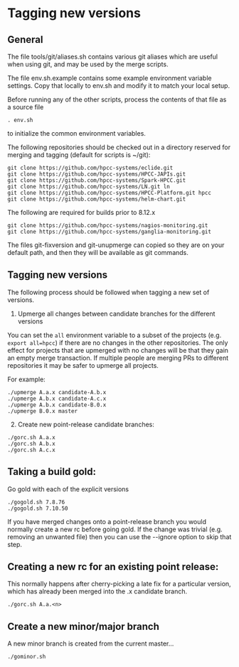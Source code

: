 # Tagging new versions


## General

The file tools/git/aliases.sh contains various git aliases which are useful when using git, and may be used by the merge scripts.

The file env.sh.example contains some example environment variable settings.  Copy that locally to env.sh and modify it to match your local setup.

Before running any of the other scripts, process the contents of that file as a source file

```
. env.sh
```

to initialize the common environment variables.

The following repositories should be checked out in a directory reserved for merging and tagging (default for scripts is ~/git):

```
git clone https://github.com/hpcc-systems/eclide.git
git clone https://github.com/hpcc-systems/HPCC-JAPIs.git
git clone https://github.com/hpcc-systems/Spark-HPCC.git
git clone https://github.com/hpcc-systems/LN.git ln
git clone https://github.com/hpcc-systems/HPCC-Platform.git hpcc
git clone https://github.com/hpcc-systems/helm-chart.git
```

The following are required for builds prior to 8.12.x
```
git clone https://github.com/hpcc-systems/nagios-monitoring.git
git clone https://github.com/hpcc-systems/ganglia-monitoring.git
```

The files git-fixversion and git-unupmerge can copied so they are on your default path, and then they will be available as git commands.

## Tagging new versions

The following process should be followed when tagging a new set of versions.

1. Upmerge all changes between candidate branches for the different versions

You can set the `all` environment variable to a subset of the projects (e.g. `export all=hpcc`) if there are no changes in the other repositories.  The only effect for projects that are upmerged with no changes will be that they gain an empty merge transaction.  If multiple people are merging PRs to different repositories it may be safer to upmerge all projects.

For example:
```
./upmerge A.a.x candidate-A.b.x
./upmerge A.b.x candidate-A.c.x
./upmerge A.b.x candidate-B.0.x
./upmerge B.0.x master
```

2. Create new point-release candidate branches:

```
./gorc.sh A.a.x
./gorc.sh A.b.x
./gorc.sh A.c.x
```

## Taking a build gold:

Go gold with each of the explicit versions

```
./gogold.sh 7.8.76
./gogold.sh 7.10.50
```

If you have merged changes onto a point-release branch you would normally create a new rc before going gold.  If the change was trivial (e.g. removing an unwanted file) then you can use the --ignore option to skip that step.

## Creating a new rc for an existing point release:

This normally happens after cherry-picking a late fix for a particular version, which has already been merged into the .x candidate branch.

```
./gorc.sh A.a.<n>
```

## Create a new minor/major branch

A new minor branch is created from the current master...

```
./gominor.sh
```
